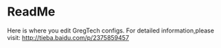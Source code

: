 ReadMe
==========================
Here is where you edit GregTech configs.
For detailed information,please visit: http://tieba.baidu.com/p/2375859457
